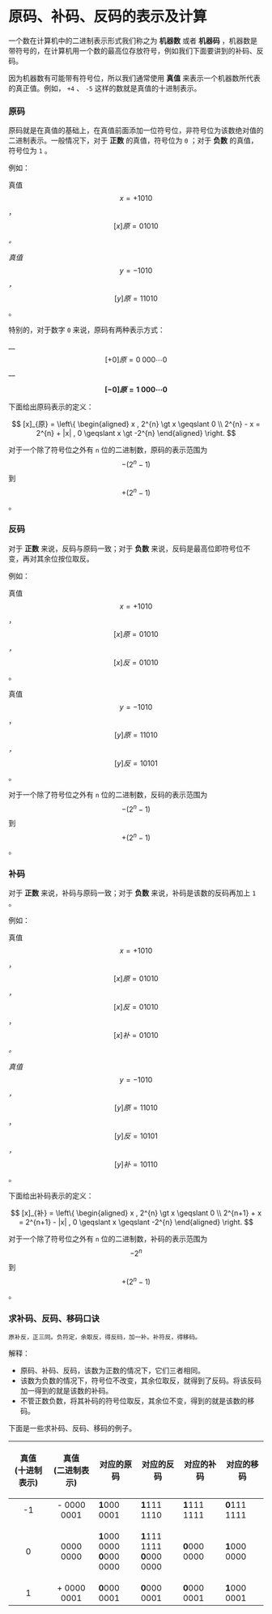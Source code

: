 # 原码、补码、反码的表示及计算

一个数在计算机中的二进制表示形式我们称之为 **机器数** 或者 **机器码** ，机器数是带符号的，在计算机用一个数的最高位存放符号，例如我们下面要讲到的补码、反码。

因为机器数有可能带有符号位，所以我们通常使用 **真值** 来表示一个机器数所代表的真正值。例如， `+4` 、 `-5` 这样的数就是真值的十进制表示。

### 原码

原码就是在真值的基础上，在真值前面添加一位符号位，非符号位为该数绝对值的二进制表示。一般情况下，对于 **正数** 的真值，符号位为 `0` ；对于 **负数** 的真值，符号位为 `1` 。

例如：

真值 $$x = +1010$$ ，$$[x]{原} = 01010$$ _。_&#x20;

_真值_ $$y = -1010$$ _，_$$[y]{原} = 11010$$ 。

特别的，对于数字 `0` 来说，原码有两种表示方式：

__$$[+0]{原} = 0  \;  000 \cdots 0$$ __&#x20;

__$$[-0]{原} = 1 \;  000 \cdots 0$$__

下面给出原码表示的定义：

$$
[x]_{原} = \left\{ \begin{aligned} x , 2^{n} \gt x \geqslant 0 \\ 2^{n} - x = 2^{n} + |x| , 0 \geqslant x \gt -2^{n} \end{aligned} \right.
$$

对于一个除了符号位之外有 `n` 位的二进制数，原码的表示范围为 $$-(2^{n} - 1)$$ 到 $$+(2^{n} - 1)$$ 。

### 反码

对于 **正数** 来说，反码与原码一致；对于 **负数** 来说，反码是最高位即符号位不变，再对其余位按位取反。

例如：

真值 $$x = +1010$$ ，$$[x]{原} = 01010$$ _，_$$[x]{反} = 01010$$ 。

真值 $$y = -1010$$ ，$$[y]{原} = 11010$$ _，_$$[y]{反} = 10101$$。

对于一个除了符号位之外有 `n` 位的二进制数，反码的表示范围为 $$-(2^{n} - 1)$$ 到 $$+(2^{n} - 1)$$ 。

### 补码

对于 **正数** 来说，补码与原码一致；对于 **负数** 来说，补码是该数的反码再加上 `1` 。

例如：

真值 $$x = +1010$$ ，$$[x]{原} = 01010$$ _，_$$[x]{反} = 01010$$ ，$$[x]{补} = 01010$$ _。_&#x20;

_真值_ $$y = -1010$$ _，_$$[y]{原} = 11010$$ ，$$[y]{反} = 10101$$ _，_$$[y]{补} = 10110$$。

下面给出补码表示的定义：

$$
[x]_{补} = \left\{ \begin{aligned} x , 2^{n} \gt x \geqslant 0 \\ 2^{n+1} + x = 2^{n+1} - |x| , 0 \geqslant x \geqslant -2^{n} \end{aligned} \right.
$$

对于一个除了符号位之外有 `n` 位的二进制数，补码的表示范围为 $$-2^{n}$$ 到 $$+(2^{n} - 1)$$ 。

### 求补码、反码、移码口诀

```
原补反，正三同。负符定，余取反，得反码，加一补。补符反，得移码。
```

解释：

* 原码、补码、反码，该数为正数的情况下，它们三者相同。
* 该数为负数的情况下，符号位不改变，其余位取反，就得到了反码。将该反码加一得到的就是该数的补码。
* 不管正数负数，将其补码的符号位取反，其余位不变，得到的就是该数的移码。

下面是一些求补码、反码、移码的例子。

| <p>真值<br>(十进制表示)</p> | <p>真值<br>(二进制表示)</p> | 对应的原码                                                           | 对应的反码                                                           | 对应的补码         | 对应的移码         |
| :------------------: | :------------------: | --------------------------------------------------------------- | --------------------------------------------------------------- | ------------- | ------------- |
|          -1          |      - 0000 0001     | **1**000 0001                                                   | **1**111 1110                                                   | **1**111 1111 | **0**111 1111 |
|           0          |       0000 0000      | <p><strong>1</strong>000 0000<br><strong>0</strong>000 0000</p> | <p><strong>1</strong>111 1111<br><strong>0</strong>000 0000</p> | **0**000 0000 | **1**000 0000 |
|           1          |      + 0000 0001     | **0**000 0001                                                   | **0**000 0001                                                   | **0**000 0001 | **1**000 0001 |
